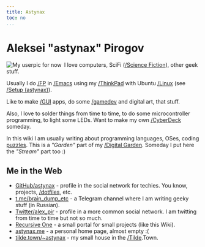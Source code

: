 ```yaml
---
title: Astynax
toc: no
...
```


# Aleksei "astynax" Pirogov

<img src="https://avatars3.githubusercontent.com/u/4694635?s=64" alt="My userpic for now" style="float: left; margin-right: 0.5em;">

I love computers, SciFi ([/Science Fiction]()), other geek stuff.

Usually I do [/FP]() in [/Emacs]() using my [/ThinkPad]() with Ubuntu [/Linux]() (see [/Setup (astynax)]()).

Like to make [/GUI]() apps, do some [/gamedev]() and digital art, that stuff.

Also, I love to solder things from time to time, to do some microcontroller programming, to light some LEDs. Want to make my own [/CyberDeck]() someday.

In this wiki I am usually writing about programming languages, OSes, coding [puzzles](/_category/puzzle "wiki category"). This is a *"Garden"* part of my [/Digital Garden](). Someday I put here the *"Stream"* part too :)

## Me in the Web

* [GitHub/astynax](https://github.com/astynax) - profile in the social network for techies. You know, projects, [/dotfiles](), etc.
* [t.me/brain_dump_etc](https://t.me/brain_dump_etc) - a Telegram channel where I am writing geeky stuff (in Russian).
* [Twitter/alex_pir](https://twitter.com/alex_pir) - profile in a more common social network. I am twitting from time to time but not so much.
* [Recursive One](https://recursive.one) - a small portal for small projects (like this Wiki).
* [astynax.me](https://astynax.me) - a personal home page, almost empty :(
* [tilde.town/~astynax](https://tilde.town/~astynax) - my small house in the [/Tilde]().Town.